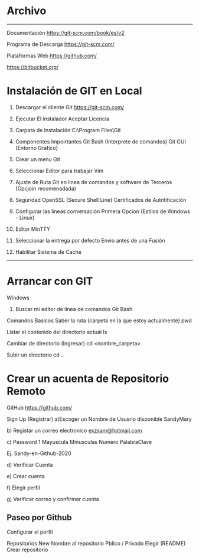 # Archivo
------------------------------
Documentación
https://git-scm.com/book/es/v2

Programa de Descarga
https://git-scm.com/

Plataformas Web 
https://github.com/

https://bitbucket.org/

Instalación de GIT en Local
===============================


1. Descargar el cliente Git
https://git-scm.com/

2. Ejecutar El instalador
Aceptar Licencia

3. Carpata de Instalación
C:\Program Files\Git

4. Componentes Impoirtantes
Git Bash (Interprete de comandos)
Git GUI (Entorno Grafico)

5. Crear un menu Git

6. Seleccionar Editor para trabajar
Vim

7. Ajuste de Ruta
Git en linea de comandos y software de Terceros
(Opcjoin recomenadada)


8. Seguridad
OpenSSL  (Secure Shell Line)
Certificados de Autntificación

9. Configurar las lineas conversación
Primera Opcion (Estilos de Windows - Linux)

10. Editor MinTTY

11. Seleccionar la entrega por defecto
Envio antes de una Fusión


12. Habilitar Sistema de Cache

************************************************

Arrancar con GIT
======================================
Windows
1. Buscar mi editor de linea de comandos
Git Bash

Comandos Basicos
Saber la ruta (carpeta en la que estoy actualmente)
pwd

Listar el contenido del directorio actual
ls

Cambiar de directorio (Ingresar)
cd <nombre_carpeta>

Subir un directorio
cd ..


Crear un acuenta de Repositorio Remoto
======================================
GitHub
https://github.com/

Sign Up (Registrar)
a)Escoger un Nombre de Ususrio disponible
SandyMary

b) Registar un correo electronico
exzsam@hotmail.com

c) Password
 1 Mayuscula
 Minusculas 
 Numero
 PalabraClave

 Ej.
 	Sandy-en-Github-2020

d) Verificar Cuenta


e) Crear cuenta


f) Elegir perfil

g) Verificar correo y confirmar cuenta



Paseo por Github
--------------------
Configurar el perfil

Repositorios
New
	Nombre al repositorio
	Pblico / Privado
	Elegir (README)
	Crear repositorio
